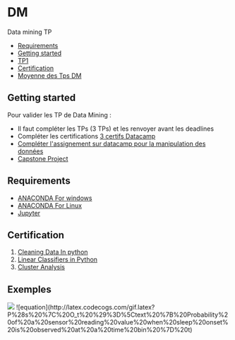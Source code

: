 # DM
Data mining TP



<!-- START doctoc generated TOC please keep comment here to allow auto update -->
<!-- DON'T EDIT THIS SECTION, INSTEAD RE-RUN doctoc TO UPDATE -->


- [Requirements](#requirements)
- [Getting started](#getting-started)
- [TP1][TP1]
- [Certification](#Certification)
- [Moyenne des Tps DM](#examples)

<!-- END doctoc generated TOC please keep comment here to allow auto update -->

## Getting started 
Pour valider les TP de Data Mining :
- Il faut compléter les TPs (3 TPs) et les renvoyer avant les deadlines
- Compléter les certifications [3 certifs Datacamp](#Certification)
- [Compléter l'assignement sur datacamp pour la manipulation des données ][admp]
- [Capstone Project][cp]

## Requirements

* [ANACONDA For windows][ANACONDA] 
* [ANACONDA For Linux][ANACONDA]
* [Jupyter][Jup]




## Certification

1. [Cleaning Data In python ][cdi]
2. [Linear Classifiers in Python][lcp]
3. [Cluster Analysis][cap]


## Exemples
<img src="https://render.githubusercontent.com/render/\displaystyle\frac{\frac{TP1+TP2+TP3}{3}+2Cap}{3}+Assessement_score\times 2">
![equation](http://latex.codecogs.com/gif.latex?P%28s%20%7C%20O_t%20%29%3D%5Ctext%20%7B%20Probability%20of%20a%20sensor%20reading%20value%20when%20sleep%20onset%20is%20observed%20at%20a%20time%20bin%20%7D%20t)


[ANACONDA]: https://www.anaconda.com/products/individual
[Jup]: https://jupyter.org/
[TP1]: https://github.com/nevermind78/DM/tree/master/TP1
[cdi]: https://learn.datacamp.com/courses/cleaning-data-in-python
[lcp]: https://learn.datacamp.com/courses/linear-classifiers-in-python
[cap]: https://learn.datacamp.com/courses/cluster-analysis-in-python
[admp]:https://assessment.datacamp.com/data-manipulation-with-python
[cp]: https://learn.datacamp.com/projects

